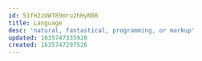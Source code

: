 ```yaml
---
id: 51fH2zUWT89mru2hHyN08
title: Language
desc: 'natural, fantastical, programming, or markup'
updated: 1635747335920
created: 1635747297526
---
```


